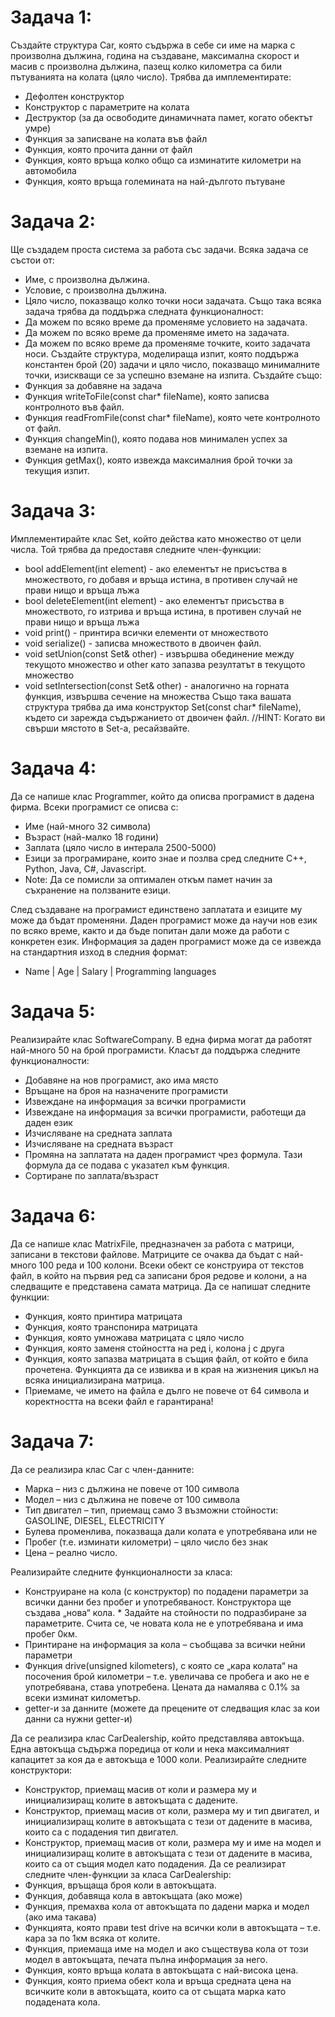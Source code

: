 # Задача 1:
Създайте структура Car, която съдържа в себе си име на марка с произволна дължина, година на създаване, максимална скорост и масив с произволна дължина, пазещ колко километра са били пътуванията на колата (цяло число). Трябва да имплементирате:

* Дефолтен конструктор
* Конструктор с параметрите на колата
* Деструктор (за да освободите динамичната памет, когато обектът умре)
* Функция за записване на колата във файл
* Функция, която прочита данни от файл
* Функция, която връща колко общо са изминатите километри на автомобила
* Функция, която връща големината на най-дългото пътуване

# Задача 2:
Ще създадем проста система за работа със задачи. Всяка задача се състои от:

* Име, с произволна дължина.
* Условие, с произволна дължина.
* Цяло число, показващо колко точки носи задачата. Също така всяка задача трябва да поддържа следната функционалност:
* Да можем по всяко време да променяме условието на задачата.
* Да можем по всяко време да променяме името на задачата.
* Да можем по всяко време да променяме точките, които задачата носи. Създайте структура, моделираща изпит, която поддържа константен брой (20) задачи и цяло число, показващо минималните точки, изискващи се за успешно вземане на изпита. Създайте също:
* Функция за добавяне на задача
* Функция writeToFile(const char* fileName), която записва контролното във файл.
* Функция readFromFile(const char* fileName), която чете контролното от файл.
* Функция changeMin(), която подава нов минимален успех за вземане на изпита.
* Функция getMax(), която извежда максималния брой точки за текущия изпит.

# Задача 3:
Имплементирайте клас Set, който действа като множество от цели числа. Той трябва да предоставя следните член-функции:

* bool addElement(int element) - ако елементът не присъства в множеството, го добавя и връща истина, в противен случай не прави нищо и връща лъжа
* bool deleteElement(int element) - ако елементът присъства в множеството, го изтрива и връща истина, в противен случай не прави нищо и връща лъжа
* void print() - принтира всички елементи от множеството
* void serialize() - записва множеството в двоичен файл.
* void setUnion(const Set& other) - извършва обединение между текущото множество и other като запазва резултатът в текущото множество
* void setIntersection(const Set& other) - аналогично на горната функция, извършва сечение на множества Също така вашата структура трябва да има конструктор Set(const char* fileName), където си зарежда съдържанието от двоичен файл.
//HINT: Когато ви свърши мястото в Set-а, ресайзвайте.

# Задача 4:
Да се напише клас Programmer, който да описва програмист в дадена фирма. Всеки програмист се описва с:

* Име (най-много 32 символа)
* Възраст (най-малко 18 години)
* Заплата (цяло число в интерала 2500-5000)
* Езици за програмиране, които знае и позлва сред следните C++, Python, Java, C#, Javascript.
* Note: Да се помисли за оптимален откъм памет начин за съхранение на ползваните езици.

След създаване на програмист единствено заплатата и езиците му може да бъдат променяни. Даден програмист може да научи нов език по всяко време, както и да бъде попитан дали може да работи с конкретен език. Информация за даден програмист може да се извежда на стандартния изход в следния формат:

* Name | Age | Salary | Programming languages

# Задача 5:
Реализирайте клас SoftwareCompany. В една фирма могат да работят най-много 50 на брой програмисти. Класът да поддържа следните функционалности:

* Добавяне на нов програмист, ако има място
* Връщане на броя на назначените програмисти
* Извеждане на информация за всички програмисти
* Извеждане на информация за всички програмисти, работещи да даден език
* Изчисляване на средната заплата
* Изчисляване на средната възраст
* Промяна на заплатата на даден програмист чрез формула. Тази формула да се подава с указател към функция.
* Сортиране по заплата/възраст

# Задача 6:
Да се напише клас MatrixFile, предназначен за работа с матрици, записани в текстови файлове. Матриците се очаква да бъдат с най-много 100 реда и 100 колони. Всеки обект се конструира от текстов файл, в който на първия ред са записани броя редове и колони, а на следващите е представена самата матрица. Да се напишат следните функции:

* Функция, която принтира матрицата
* Функция, която транспонира матрицата
* Функция, която умножава матрицата с цяло число
* Функция, която заменя стойността на ред i, колона j с друга
* Функция, която запазва матрицата в същия файл, от който е била прочетена. Функцията да се извиква и в края на жизнения цикъл на всяка инициализирана матрица.
* Приемаме, че името на файла е дълго не повече от 64 символа и коректността на всеки файл е гарантирана!

# Задача 7:
Да се реализира клас Car с член-данните:

* Марка – низ с дължина не повече от 100 символа
* Модел – низ с дължина не повече от 100 символа
* Тип двигател – тип, приемащ само 3 възможни стойности: GASOLINE, DIESEL, ELECTRICITY
* Булева променлива, показваща дали колата е употребявана или не
* Пробег (т.е. изминати километри) – цяло число без знак
* Цена – реално число.
  
Реализирайте следните функционалности за класа:

* Конструиране на кола (с конструктор) по подадени параметри за всички данни без пробег и употребяваност. Конструктора ще създава „нова“ кола. * Задайте на стойности по подразбиране за параметрите. Счита се, че новата кола не е употребявана и има пробег 0км.
* Принтиране на информация за кола – съобщава за всички нейни параметри
* Функция drive(unsigned kilometers), с която се „кара колата“ на посочения брой километри – т.е. увеличава се пробега и ако не е употребявана, става употребена. Цената да намалява с 0.1% за всеки изминат километър.
* getter-и за данните (можете да прецените от следващия клас за кои данни са нужни getter-и)

Да се реализира клас CarDealership, който представлява автокъща. Една автокъща съдържа поредица от коли и нека максималният капацитет за коя да е автокъща е 1000 коли. Реализирайте следните конструктори:

* Конструктор, приемащ масив от коли и размера му и инициализиращ колите в автокъщата с дадените.
* Конструктор, приемащ масив от коли, размера му и тип двигател, и инициализиращ колите в автокъщата с тези от дадените в масива, които са с подадения тип двигател.
* Конструктор, приемащ масив от коли, размера му и име на модел и инициализиращ колите в автокъщата с тези от дадените в масива, които са от същия модел като подадения. Да се реализират следните член-функции за класа CarDealership:
* Функция, връщаща броя коли в автокъщата.
* Функция, добавяща кола в автокъщата (ако може)
* Функция, премахва кола от автокъщата по дадени марка и модел (ако има такава)
* Функцията, която прави test drive на всички коли в автокъщата – т.е. кара за по 1км всяка от колите.
* Функция, приемаща име на модел и ако съществува кола от този модел в автокъщата, печата пълна информация за него.
* Функция, която връща колата в автокъщата с най-висока цена.
* Функция, която приема обект кола и връща средната цена на всичките коли в автокъщата, които са от същата марка като подадената кола.
